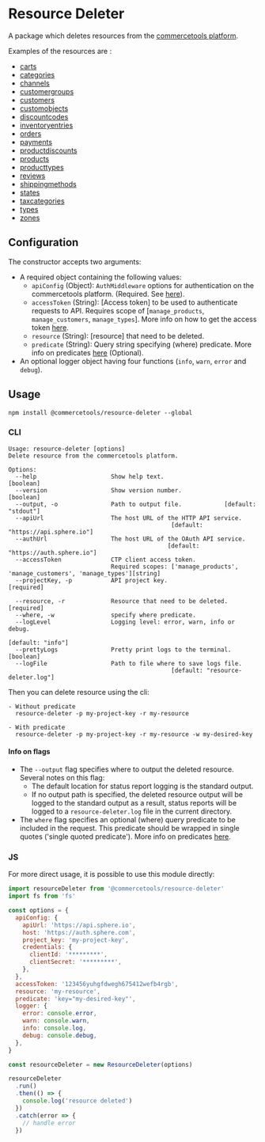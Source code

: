 # Resource Deleter

A package which deletes resources from the [commercetools platform](https://docs.commercetools.com/).

Examples of the resources are :

- [carts](https://docs.commercetools.com/http-api-projects-carts#delete-cart)
- [categories](https://docs.commercetools.com/http-api-projects-categories#delete-category)
- [channels](https://docs.commercetools.com/http-api-projects-channels#delete-channel)
- [customergroups](https://docs.commercetools.com/http-api-projects-customerGroups#delete-customergroup)
- [customers](https://docs.commercetools.com/http-api-projects-customers#delete-customer)
- [customobjects](https://docs.commercetools.com/http-api-projects-custom-objects#delete-customobject-by-id)
- [discountcodes](https://docs.commercetools.com/http-api-projects-discountCodes#delete-discountcode)
- [inventoryentries](https://docs.commercetools.com/http-api-projects-inventory#delete-an-inventoryentry)
- [orders](https://docs.commercetools.com/http-api-projects-orders#delete-order)
- [payments](https://docs.commercetools.com/http-api-projects-payments#delete-payment)
- [productdiscounts](https://docs.commercetools.com/http-api-projects-productDiscounts#delete-productdiscount)
- [products](https://docs.commercetools.com/http-api-projects-products#delete-product)
- [producttypes](https://docs.commercetools.com/http-api-projects-productTypes#delete-producttype)
- [reviews](https://docs.commercetools.com/http-api-projects-reviews#delete-review)
- [shippingmethods](https://docs.commercetools.com/http-api-projects-shippingMethods#delete-shippingmethod)
- [states](https://docs.commercetools.com/http-api-projects-states#delete-state)
- [taxcategories](https://docs.commercetools.com/http-api-projects-taxCategories#delete-taxcategory)
- [types](https://docs.commercetools.com/http-api-projects-types#delete-type)
- [zones](https://docs.commercetools.com/http-api-projects-zones#delete-zone)

## Configuration

The constructor accepts two arguments:

- A required object containing the following values:
  - `apiConfig` (Object): `AuthMiddleware` options for authentication on the commercetools platform. (Required. See [here](https://commercetools.github.io/nodejs/sdk/api/sdkMiddlewareAuth.html#named-arguments-options)).
  - `accessToken` (String): [Access token] to be used to authenticate requests to API. Requires scope of [`manage_products`, `manage_customers`, `manage_types`]. More info on how to get the access token [here](https://docs.commercetools.com/http-api-authorization.html#authorization-flows).
  - `resource` (String): [resource] that need to be deleted.
  - `predicate` (String): Query string specifying (where) predicate. More info on predicates [here](https://docs.commercetools.com/http-api.html#predicates) (Optional).
- An optional logger object having four functions (`info`, `warn`, `error` and `debug`).

## Usage

`npm install @commercetools/resource-deleter --global`

### CLI

```
Usage: resource-deleter [options]
Delete resource from the commercetools platform.

Options:
  --help                     Show help text.                           [boolean]
  --version                  Show version number.                       [boolean]
  --output, -o               Path to output file.            [default: "stdout"]
  --apiUrl                   The host URL of the HTTP API service.
                                              [default: "https://api.sphere.io"]
  --authUrl                  The host URL of the OAuth API service.
                                             [default: "https://auth.sphere.io"]
  --accessToken              CTP client access token.
                             Required scopes: ['manage_products', 'manage_customers', 'manage_types'][string]
  --projectKey, -p           API project key.                         [required]

  --resource, -r             Resource that need to be deleted.        [required]
  --where, -w                specify where predicate.
  --logLevel                 Logging level: error, warn, info or debug.
                                                               [default: "info"]
  --prettyLogs               Pretty print logs to the terminal.         [boolean]
  --logFile                  Path to file where to save logs file.
                                              [default: "resource-deleter.log"]
```

Then you can delete resource using the cli:

```
- Without predicate
  resource-deleter -p my-project-key -r my-resource

- With predicate
  resource-deleter -p my-project-key -r my-resource -w my-desired-key
```

#### Info on flags

- The `--output` flag specifies where to output the deleted resource. Several notes on this flag:
  - The default location for status report logging is the standard output.
  - If no output path is specified, the deleted resource output will be logged to the standard output as a result, status reports will be logged to a `resource-deleter.log` file in the current directory.
- The `where` flag specifies an optional (where) query predicate to be included in the request. This predicate should be wrapped in single quotes ('single quoted predicate'). More info on predicates [here](https://docs.commercetools.com/http-api.html#predicates).

### JS

For more direct usage, it is possible to use this module directly:

```js
import resourceDeleter from '@commercetools/resource-deleter'
import fs from 'fs'

const options = {
  apiConfig: {
    apiUrl: 'https://api.sphere.io',
    host: 'https://auth.sphere.com',
    project_key: 'my-project-key',
    credentials: {
      clientId: '*********',
      clientSecret: '*********',
    },
  },
  accessToken: '123456yuhgfdwegh675412wefb4rgb',
  resource: 'my-resource',
  predicate: 'key="my-desired-key"',
  logger: {
    error: console.error,
    warn: console.warn,
    info: console.log,
    debug: console.debug,
  },
}

const resourceDeleter = new ResourceDeleter(options)

resourceDeleter
  .run()
  .then(() => {
    console.log('resource deleted')
  })
  .catch(error => {
    // handle error
  })
```

